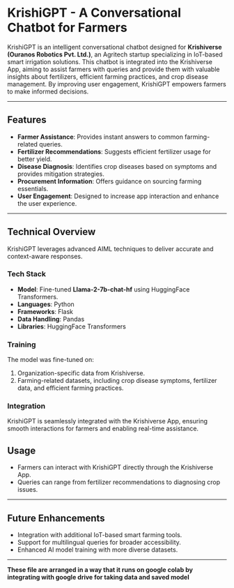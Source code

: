 # KrishiGPT - A Conversational Chatbot for Farmers

KrishiGPT is an intelligent conversational chatbot designed for **Krishiverse (Ouranos Robotics Pvt. Ltd.)**, an Agritech startup specializing in IoT-based smart irrigation solutions. This chatbot is integrated into the Krishiverse App, aiming to assist farmers with queries and provide them with valuable insights about fertilizers, efficient farming practices, and crop disease management. By improving user engagement, KrishiGPT empowers farmers to make informed decisions.

---

## Features
- **Farmer Assistance**: Provides instant answers to common farming-related queries.
- **Fertilizer Recommendations**: Suggests efficient fertilizer usage for better yield.
- **Disease Diagnosis**: Identifies crop diseases based on symptoms and provides mitigation strategies.
- **Procurement Information**: Offers guidance on sourcing farming essentials.
- **User Engagement**: Designed to increase app interaction and enhance the user experience.

---

## Technical Overview
KrishiGPT leverages advanced AIML techniques to deliver accurate and context-aware responses.

### Tech Stack
- **Model**: Fine-tuned **Llama-2-7b-chat-hf** using HuggingFace Transformers.
- **Languages**: Python
- **Frameworks**: Flask
- **Data Handling**: Pandas
- **Libraries**: HuggingFace Transformers

### Training
The model was fine-tuned on:
1. Organization-specific data from Krishiverse.
2. Farming-related datasets, including crop disease symptoms, fertilizer data, and efficient farming practices.

### Integration
KrishiGPT is seamlessly integrated with the Krishiverse App, ensuring smooth interactions for farmers and enabling real-time assistance.


## Usage
- Farmers can interact with KrishiGPT directly through the Krishiverse App.
- Queries can range from fertilizer recommendations to diagnosing crop issues.

---

## Future Enhancements
- Integration with additional IoT-based smart farming tools.
- Support for multilingual queries for broader accessibility.
- Enhanced AI model training with more diverse datasets.

---

**These file are arranged in a way that it runs on google colab by integrating with google drive for taking data and saved model**

